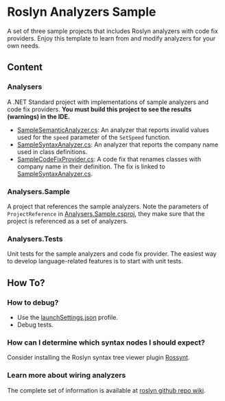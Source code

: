 # Roslyn Analyzers Sample

A set of three sample projects that includes Roslyn analyzers with code fix providers. Enjoy this template to learn from
and modify analyzers for your own needs.

## Content

### Analysers

A .NET Standard project with implementations of sample analyzers and code fix providers.
**You must build this project to see the results (warnings) in the IDE.**

- [SampleSemanticAnalyzer.cs](SampleSemanticAnalyzer.cs): An analyzer that reports invalid values used for the `speed`
  parameter of the `SetSpeed` function.
- [SampleSyntaxAnalyzer.cs](SampleSyntaxAnalyzer.cs): An analyzer that reports the company name used in class
  definitions.
- [SampleCodeFixProvider.cs](SampleCodeFixProvider.cs): A code fix that renames classes with company name in their
  definition. The fix is linked to [SampleSyntaxAnalyzer.cs](SampleSyntaxAnalyzer.cs).

### Analysers.Sample

A project that references the sample analyzers. Note the parameters of `ProjectReference`
in [Analysers.Sample.csproj](../Analysers.Sample/Analysers.Sample.csproj), they make sure that the project is referenced
as a set of analyzers.

### Analysers.Tests

Unit tests for the sample analyzers and code fix provider. The easiest way to develop language-related features is to
start with unit tests.

## How To?

### How to debug?

- Use the [launchSettings.json](Properties/launchSettings.json) profile.
- Debug tests.

### How can I determine which syntax nodes I should expect?

Consider installing the Roslyn syntax tree viewer plugin [Rossynt](https://plugins.jetbrains.com/plugin/16902-rossynt/).

### Learn more about wiring analyzers

The complete set of information is available
at [roslyn github repo wiki](https://github.com/dotnet/roslyn/blob/main/docs/wiki/README.md).